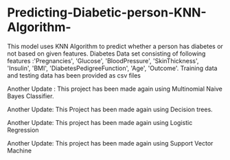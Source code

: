 # Predicting-Diabetic-person-KNN-Algorithm-
This model uses KNN Algorithm to predict whether a person has diabetes or not based on given features.
Diabetes Data set consisting of following features :'Pregnancies', 'Glucose', 'BloodPressure', 'SkinThickness', 'Insulin', 'BMI', 'DiabetesPedigreeFunction', 'Age', 'Outcome'.
Training data and testing data has been provided as csv files

Another Update :
This project has been made again using Multinomial Naive Bayes Classifier.

Another Update:
This Project has been made again using Decision trees.

Another Update:
This project has been made again using Logistic Regression

Another Update:
This project has been made again using Support Vector Machine
